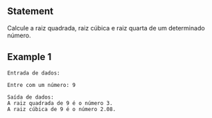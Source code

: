 ## Statement

Calcule a raiz quadrada, raiz cúbica e raiz quarta de um determinado número.

## Example 1

```
Entrada de dados:

Entre com um número: 9

Saída de dados:
A raiz quadrada de 9 é o número 3.
A raiz cúbica de 9 é o número 2.08.

```